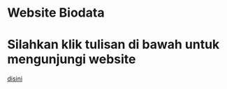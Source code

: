 # Website Biodata
# Silahkan klik tulisan di bawah untuk mengunjungi website
<a href="https://muhammadnasrudin10.github.io/websiteku" target="_blank">disini</a>
